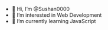 - 👋 Hi, I’m @Sushan0000
- 👀 I’m interested in Web Development
- 🌱 I’m currently learning JavaScript

<!---
Sushan0000/Sushan0000 is a ✨ special ✨ repository because its `README.md` (this file) appears on your GitHub profile.
You can click the Preview link to take a look at your changes.
--->
